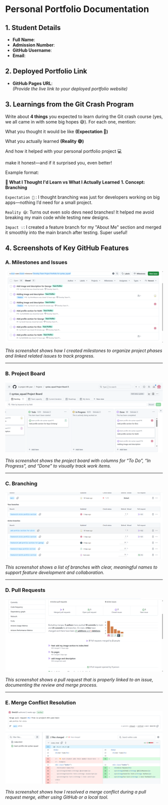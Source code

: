 # Personal Portfolio Documentation

## 1. Student Details

- **Full Name**:
- **Admission Number**:
- **GitHub Username**:
- **Email**:

## 2. Deployed Portfolio Link

- **GitHub Pages URL**:  
  _(Provide the live link to your deployed portfolio website)_

## 3. Learnings from the Git Crash Program

Write about **4 things** you expected to learn during the Git crash course (yes, we all came in with some big hopes 😅).
For each one, mention:

What you thought it would be like **(Expectation 👀)**

What you actually learned **(Reality 😅)**

And how it helped with your personal portfolio project 💻

make it honest—and if it surprised you, even better!

Example format:

**🧠 What I Thought I'd Learn vs What I Actually Learned**
**1. Concept: Branching**

`Expectation 👀` : I thought branching was just for developers working on big apps—nothing I’d need for a small project.

`Reality 😅`: Turns out even solo devs need branches! It helped me avoid breaking my main code while testing new designs.

`Impact 💡`: I created a feature branch for my "About Me" section and merged it smoothly into the main branch after testing. Super useful!

## 4. Screenshots of Key GitHub Features

### A. Milestones and Issues

![Screenshot showing milestones and linked issues](screenshots/milestones.png)

*This screenshot shows how I created milestones to organize project phases and linked related issues to track progress.*

---

### B. Project Board

![Screenshot of GitHub Project Board with issues organized into columns](screenshots/project-board.png)

*This screenshot shows the project board with columns for “To Do”, “In Progress”, and “Done” to visually track work items.*

---

### C. Branching

![Screenshot showing branch list with meaningful names](screenshots/branches.png)

*This screenshot shows a list of branches with clear, meaningful names to support feature development and collaboration.*

---

### D. Pull Requests

![Screenshot of a pull request linked to an issue](screenshots/pull-request.png)

*This screenshot shows a pull request that is properly linked to an issue, documenting the review and merge process.*

---

### E. Merge Conflict Resolution

![Screenshot showing resolved merge conflict](screenshots/merge-conflict.png)

*This screenshot shows how I resolved a merge conflict during a pull request merge, either using GitHub or a local tool.*

